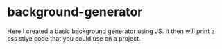 # background-generator
Here I created a basic background generator using JS. It then will print a css stlye code that you could use on a project.
